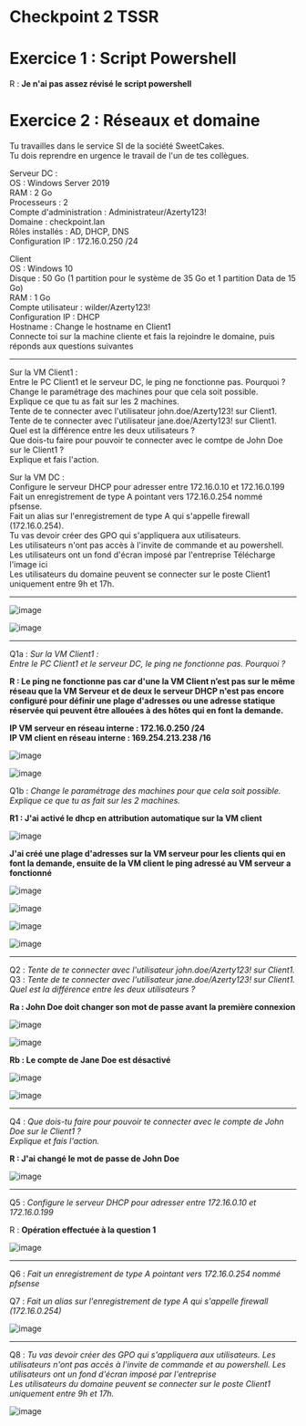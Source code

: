 # Checkpoint 2 TSSR

# Exercice 1 : Script Powershell

R : **Je n'ai pas assez révisé le script powershell**  

# Exercice 2 : Réseaux et domaine

Tu travailles dans le service SI de la société SweetCakes.   
Tu dois reprendre en urgence le travail de l'un de tes collègues.   


Serveur DC :   
OS : Windows Server 2019   
RAM : 2 Go   
Processeurs : 2   
Compte d'administration : Administrateur/Azerty123!   
Domaine : checkpoint.lan  
Rôles installés : AD, DHCP, DNS  
Configuration IP : 172.16.0.250 /24  
  
Client   
OS : Windows 10   
Disque : 50 Go (1 partition pour le système de 35 Go et 1 partition Data de 15 Go)    
RAM : 1 Go   
Compte utilisateur : wilder/Azerty123!   
Configuration IP : DHCP   
Hostname : Change le hostname en Client1   
Connecte toi sur la machine cliente et fais la rejoindre le domaine, puis réponds aux questions suivantes   

____________

Sur la VM Client1 :   
Entre le PC Client1 et le serveur DC, le ping ne fonctionne pas. Pourquoi ?   
Change le paramétrage des machines pour que cela soit possible.   
Explique ce que tu as fait sur les 2 machines.   
Tente de te connecter avec l'utilisateur john.doe/Azerty123! sur Client1.   
Tente de te connecter avec l'utilisateur jane.doe/Azerty123! sur Client1.   
Quel est la différence entre les deux utilisateurs ?   
Que dois-tu faire pour pouvoir te connecter avec le comtpe de John Doe sur le Client1 ?   
Explique et fais l'action.   

Sur la VM DC :   
Configure le serveur DHCP pour adresser entre 172.16.0.10 et 172.16.0.199   
Fait un enregistrement de type A pointant vers 172.16.0.254 nommé pfsense.   
Fait un alias sur l'enregistrement de type A qui s'appelle firewall (172.16.0.254).   
Tu vas devoir créer des GPO qui s'appliquera aux utilisateurs.   
Les utilisateurs n'ont pas accès à l'invite de commande et au powershell.   
Les utilisateurs ont un fond d'écran imposé par l'entreprise Télécharge l'image ici      
Les utilisateurs du domaine peuvent se connecter sur le poste Client1 uniquement entre 9h et 17h.   

______________

![image](https://github.com/techerbeatrice/checkpoint_02_TSSR/assets/138071140/7af02a1c-1500-4be7-9d02-7683d209635a)


![image](https://github.com/techerbeatrice/checkpoint_02_TSSR/assets/138071140/92cb9af1-7827-4695-8a1a-05268403eb4c)


____

Q1a : _Sur la VM Client1 :_       
_Entre le PC Client1 et le serveur DC, le ping ne fonctionne pas. Pourquoi ?_   

**R : Le ping ne fonctionne pas car d'une la VM Client n’est pas sur le même réseau que la VM Serveur et de deux le serveur DHCP n'est pas encore configuré pour définir une plage d'adresses ou une adresse statique réservée qui peuvent être allouées à des hôtes qui en font la demande.**   
  
**IP VM serveur en réseau interne : 172.16.0.250 /24**  
**IP VM client en réseau interne : 169.254.213.238 /16** 

![image](https://github.com/techerbeatrice/checkpoint_02_TSSR/assets/138071140/eaabf549-79ea-4d58-a11c-bb8cae65c633)

![image](https://github.com/techerbeatrice/checkpoint_02_TSSR/assets/138071140/5810dd2c-7931-4147-9c89-71bf35020f30)


Q1b : _Change le paramétrage des machines pour que cela soit possible._     
_Explique ce que tu as fait sur les 2 machines._     

**R1 : J'ai activé le dhcp en attribution automatique sur la VM client**        

![image](https://github.com/techerbeatrice/checkpoint_02_TSSR/assets/138071140/f41bc0ef-89a4-40d8-8e36-3134e3027c81)

**J'ai créé une plage d'adresses sur la VM serveur pour les clients qui en font la demande, ensuite de la VM client le ping adressé au VM serveur a fonctionné**  

![image](https://github.com/techerbeatrice/checkpoint_02_TSSR/assets/138071140/684484bd-4156-492a-a49a-11b33e81ba86)

![image](https://github.com/techerbeatrice/checkpoint_02_TSSR/assets/138071140/961b7b34-8b4c-4e3b-adca-6fd14e6b11eb)

![image](https://github.com/techerbeatrice/checkpoint_02_TSSR/assets/138071140/d0d21321-3757-49b8-b139-7cfb18dc0f12)

![image](https://github.com/techerbeatrice/checkpoint_02_TSSR/assets/138071140/d9781174-68e1-43d5-9c2d-a3fc50904b96)
____

Q2 : _Tente de te connecter avec l'utilisateur john.doe/Azerty123! sur Client1._    
Q3 : _Tente de te connecter avec l'utilisateur jane.doe/Azerty123! sur Client1._    
_Quel est la différence entre les deux utilisateurs ?_     

**Ra : John Doe doit changer son mot de passe avant la première connexion** 

![image](https://github.com/techerbeatrice/checkpoint_02_TSSR/assets/138071140/1727edee-1dd1-4bee-8156-37437cf83ac1)    

![image](https://github.com/techerbeatrice/checkpoint_02_TSSR/assets/138071140/68f48441-e31d-4680-b873-ebf627170882)

**Rb : Le compte de Jane Doe est désactivé**

![image](https://github.com/techerbeatrice/checkpoint_02_TSSR/assets/138071140/88cbb0f8-a08b-4592-adbb-6a081b21b1e6)

![image](https://github.com/techerbeatrice/checkpoint_02_TSSR/assets/138071140/0041d28b-7977-4e0d-8a3a-c4d6fe467bc7)

___________

Q4 : _Que dois-tu faire pour pouvoir te connecter avec le compte de John Doe sur le Client1 ?_   
_Explique et fais l'action._  

**R : J'ai changé le mot de passe de John Doe**  

![image](https://github.com/techerbeatrice/checkpoint_02_TSSR/assets/138071140/1815dabe-706e-4aae-9982-31bdc5eea0e6)

___________

Q5 : _Configure le serveur DHCP pour adresser entre 172.16.0.10 et 172.16.0.199_  

R : **Opération effectuée à la question 1**   

![image](https://github.com/techerbeatrice/checkpoint_02_TSSR/assets/138071140/ec5f34c6-af79-49f3-ae3c-fd3741fd9ff9)

______________

Q6 : _Fait un enregistrement de type A pointant vers 172.16.0.254 nommé pfsense_   

Q7 : _Fait un alias sur l'enregistrement de type A qui s'appelle firewall (172.16.0.254)_

![image](https://github.com/techerbeatrice/checkpoint_02_TSSR/assets/138071140/a05734d5-f4b8-4399-a585-2fb64f43d489)

________

Q8 : _Tu vas devoir créer des GPO qui s'appliquera aux utilisateurs.
Les utilisateurs n'ont pas accès à l'invite de commande et au powershell.
Les utilisateurs ont un fond d'écran imposé par l'entreprise   
Les utilisateurs du domaine peuvent se connecter sur le poste Client1 uniquement entre 9h et 17h._   

![image](https://github.com/techerbeatrice/checkpoint_02_TSSR/assets/138071140/6d2439c9-e9dc-4e16-8ad5-32e8e31b0c5b)


